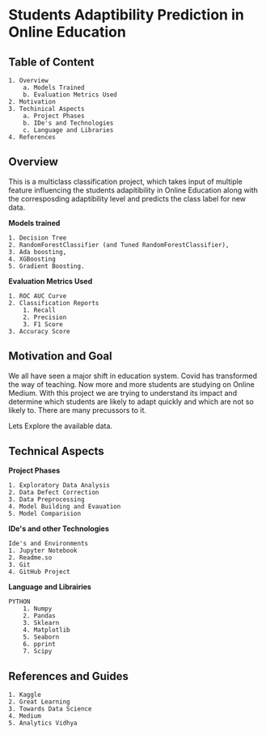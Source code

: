 
# Students Adaptibility Prediction in Online Education



## Table of Content
    1. Overview
        a. Models Trained
        b. Evaluation Metrics Used
    2. Motivation
    3. Techinical Aspects
        a. Project Phases
        b. IDe's and Technologies
        c. Language and Libraries
    4. References



## Overview
This is a multiclass classification project, which takes input of multiple feature influencing the students adapitibility in Online Education along with the corresposding adaptibility level and predicts the class label for new data.

**Models trained**

    1. Decision Tree
    2. RandomForestClassifier (and Tuned RandomForestClassifier), 
    3. Ada boosting, 
    4. XGBoosting
    5. Gradient Boosting.

**Evaluation Metrics Used**
    
    1. ROC AUC Curve
    2. Classification Reports
        1. Recall
        2. Precision
        3. F1 Score
    3. Accuracy Score


## Motivation and Goal

We all have seen a major shift in education system. Covid has transformed the way of teaching. Now more and more students are studying on Online Medium. With this project we are trying to understand its impact and determine which students are likely to adapt quickly and which are not so likely to.
There are many precussors to it. 

Lets Explore the available data.


## Technical Aspects

**Project Phases**

    1. Exploratory Data Analysis
    2. Data Defect Correction
    3. Data Preprocessing
    4. Model Building and Evauation
    5. Model Comparision

**IDe's and other Technologies**

    Ide's and Environments
    1. Jupyter Notebook
    2. Readme.so
    3. Git
    4. GitHub Project


**Language and Librairies**
    
    PYTHON
        1. Numpy
        2. Pandas
        3. Sklearn
        4. Matplotlib
        5. Seaborn
        6. pprint
        7. Scipy



## References and Guides

    1. Kaggle
    2. Great Learning
    3. Towards Data Science
    4. Medium
    5. Analytics Vidhya 
